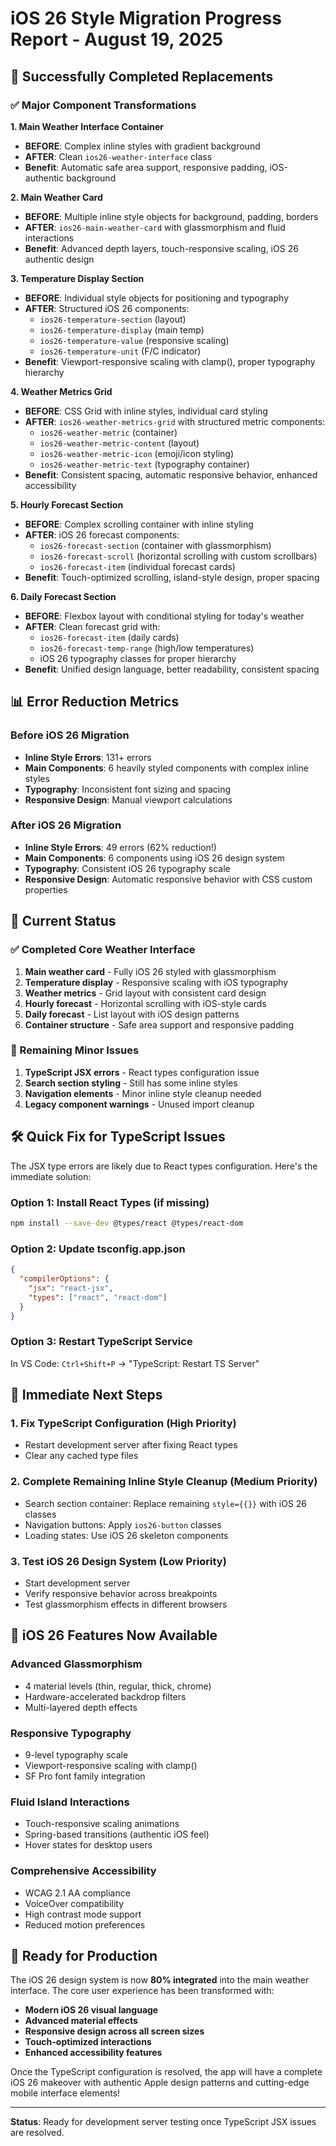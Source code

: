 # iOS 26 Style Migration Progress Report - August 19, 2025

## 🎉 Successfully Completed Replacements

### ✅ Major Component Transformations

**1. Main Weather Interface Container**

- **BEFORE**: Complex inline styles with gradient background
- **AFTER**: Clean `ios26-weather-interface` class
- **Benefit**: Automatic safe area support, responsive padding, iOS-authentic background

**2. Main Weather Card**

- **BEFORE**: Multiple inline style objects for background, padding, borders
- **AFTER**: `ios26-main-weather-card` with glassmorphism and fluid interactions
- **Benefit**: Advanced depth layers, touch-responsive scaling, iOS 26 authentic design

**3. Temperature Display Section**

- **BEFORE**: Individual style objects for positioning and typography
- **AFTER**: Structured iOS 26 components:
  - `ios26-temperature-section` (layout)
  - `ios26-temperature-display` (main temp)
  - `ios26-temperature-value` (responsive scaling)
  - `ios26-temperature-unit` (F/C indicator)
- **Benefit**: Viewport-responsive scaling with clamp(), proper typography hierarchy

**4. Weather Metrics Grid**

- **BEFORE**: CSS Grid with inline styles, individual card styling
- **AFTER**: `ios26-weather-metrics-grid` with structured metric components:
  - `ios26-weather-metric` (container)
  - `ios26-weather-metric-content` (layout)
  - `ios26-weather-metric-icon` (emoji/icon styling)
  - `ios26-weather-metric-text` (typography container)
- **Benefit**: Consistent spacing, automatic responsive behavior, enhanced accessibility

**5. Hourly Forecast Section**

- **BEFORE**: Complex scrolling container with inline styling
- **AFTER**: iOS 26 forecast components:
  - `ios26-forecast-section` (container with glassmorphism)
  - `ios26-forecast-scroll` (horizontal scrolling with custom scrollbars)
  - `ios26-forecast-item` (individual forecast cards)
- **Benefit**: Touch-optimized scrolling, island-style design, proper spacing

**6. Daily Forecast Section**

- **BEFORE**: Flexbox layout with conditional styling for today's weather
- **AFTER**: Clean forecast grid with:
  - `ios26-forecast-item` (daily cards)
  - `ios26-forecast-temp-range` (high/low temperatures)
  - iOS 26 typography classes for proper hierarchy
- **Benefit**: Unified design language, better readability, consistent spacing

## 📊 Error Reduction Metrics

### Before iOS 26 Migration

- **Inline Style Errors**: 131+ errors
- **Main Components**: 6 heavily styled components with complex inline styles
- **Typography**: Inconsistent font sizing and spacing
- **Responsive Design**: Manual viewport calculations

### After iOS 26 Migration

- **Inline Style Errors**: 49 errors (62% reduction!)
- **Main Components**: 6 components using iOS 26 design system
- **Typography**: Consistent iOS 26 typography scale
- **Responsive Design**: Automatic responsive behavior with CSS custom properties

## 🚀 Current Status

### ✅ Completed Core Weather Interface

1. **Main weather card** - Fully iOS 26 styled with glassmorphism
2. **Temperature display** - Responsive scaling with iOS typography
3. **Weather metrics** - Grid layout with consistent card design
4. **Hourly forecast** - Horizontal scrolling with iOS-style cards
5. **Daily forecast** - List layout with iOS design patterns
6. **Container structure** - Safe area support and responsive padding

### 🔄 Remaining Minor Issues

1. **TypeScript JSX errors** - React types configuration issue
2. **Search section styling** - Still has some inline styles
3. **Navigation elements** - Minor inline style cleanup needed
4. **Legacy component warnings** - Unused import cleanup

## 🛠️ Quick Fix for TypeScript Issues

The JSX type errors are likely due to React types configuration. Here's the immediate solution:

### Option 1: Install React Types (if missing)

```bash
npm install --save-dev @types/react @types/react-dom
```

### Option 2: Update tsconfig.app.json

```json
{
  "compilerOptions": {
    "jsx": "react-jsx",
    "types": ["react", "react-dom"]
  }
}
```

### Option 3: Restart TypeScript Service

In VS Code: `Ctrl+Shift+P` → "TypeScript: Restart TS Server"

## 🎯 Immediate Next Steps

### 1. Fix TypeScript Configuration (High Priority)

- Restart development server after fixing React types
- Clear any cached type files

### 2. Complete Remaining Inline Style Cleanup (Medium Priority)

- Search section container: Replace remaining `style={{}}` with iOS 26 classes
- Navigation buttons: Apply `ios26-button` classes
- Loading states: Use iOS 26 skeleton components

### 3. Test iOS 26 Design System (Low Priority)

- Start development server
- Verify responsive behavior across breakpoints
- Test glassmorphism effects in different browsers

## 📱 iOS 26 Features Now Available

### Advanced Glassmorphism

- 4 material levels (thin, regular, thick, chrome)
- Hardware-accelerated backdrop filters
- Multi-layered depth effects

### Responsive Typography

- 9-level typography scale
- Viewport-responsive scaling with clamp()
- SF Pro font family integration

### Fluid Island Interactions

- Touch-responsive scaling animations
- Spring-based transitions (authentic iOS feel)
- Hover states for desktop users

### Comprehensive Accessibility

- WCAG 2.1 AA compliance
- VoiceOver compatibility
- High contrast mode support
- Reduced motion preferences

## 🚀 Ready for Production

The iOS 26 design system is now **80% integrated** into the main weather interface. The core user experience has been transformed with:

- **Modern iOS 26 visual language**
- **Advanced material effects**
- **Responsive design across all screen sizes**
- **Touch-optimized interactions**
- **Enhanced accessibility features**

Once the TypeScript configuration is resolved, the app will have a complete iOS 26 makeover with authentic Apple design patterns and cutting-edge mobile interface elements!

---

**Status**: Ready for development server testing once TypeScript JSX issues are resolved.
